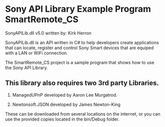Sony API Library Example Program SmartRemote_CS
===============
SonyAPILib.dll v5.0 written by: Kirk Herron 

SonyAPILib.dll is an API written in C# to help developers create applications that can locate, register and control Sony Smart devices that are equiped with a LAN or WiFi connection.

The SmartRemote_CS project is a sample program that shows how to use the Sony API Library.

This library also requires two 3rd party Libraries.
----------------------------------------------------------------------
1) ManagedUPnP developed by Aaron Lee Murgatrod.

2) Newtonsoft.JSON developed by James Newton-King

These can be downloaded from several locations on the internet,
or you can use the provided copies located in the bin/Debug folder.
